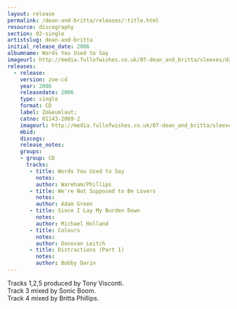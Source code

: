 ```yaml
---
layout: release
permalink: /dean-and-britta/releases/:title.html
resource: discography
section: 02-single
artistslug: dean-and-britta
initial_release_date: 2006
albumname: Words You Used to Say
imageurl: http://media.fullofwishes.co.uk/07-dean_and_britta/sleeves/dab_words.jpg
releases:
  - release: 
    version: zoe-cd
    year: 2006
    releasedate: 2006
    type: single
    format: CD
    label: Zo&eumlaut;
    catno: 01143-2009-2
    imageurl: http://media.fullofwishes.co.uk/07-dean_and_britta/sleeves/dab_words.jpg
    mbid: 
    discogs: 
    release_notes:
    groups:
    - group: CD
      tracks:
       - title: Words You Used to Say
         notes:
         author: Wareham/Phillips
       - title: We're Not Supposed to Be Lovers
         notes: 
         author: Adam Green
       - title: Since I Lay My Burden Down
         notes: 
         author: Michael Holland
       - title: Colours
         notes: 
         author: Donovan Leitch
       - title: Distractions (Part 1)
         notes: 
         author: Bobby Darin
---
```

Tracks 1,2,5 produced by Tony Visconti.  
Track 3 mixed by Sonic Boom.  
Track 4 mixed by Britta Phillips.  


